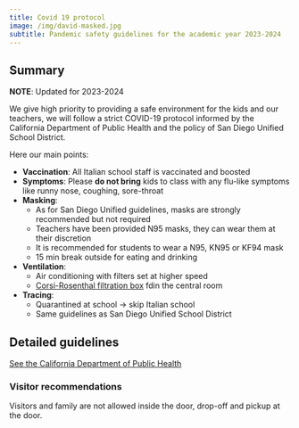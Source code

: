 ```yaml
---
title: Covid 19 protocol
image: /img/david-masked.jpg
subtitle: Pandemic safety guidelines for the academic year 2023-2024
---
```


## Summary

**NOTE**: Updated for 2023-2024

We give high priority to providing a safe environment for the kids and our teachers,
we will follow a strict COVID-19 protocol informed by the California Department of Public Health
and the policy of San Diego Unified School District.

Here our main points:

* **Vaccination**: All Italian school staff is vaccinated and boosted
* **Symptoms**: Please **do not bring** kids to class with any flu-like symptoms like runny nose, coughing, sore-throat
* **Masking**:
	* As for San Diego Unified guidelines, masks are strongly recommended but not required
	* Teachers have been provided N95 masks, they can wear them at their discretion
	* It is recommended for students to wear a N95, KN95 or KF94 mask
	* 15 min break outside for eating and drinking
* **Ventilation**:
	* Air conditioning with filters set at higher speed
    * [Corsi-Rosenthal filtration box](/news/2021/12/build-a-corsi-rosenthal-filtration-box-for-covid-19/) fdin the central room
* **Tracing**:
	* Quarantined at school -> skip Italian school
	* Same guidelines as San Diego Unified School District

## Detailed guidelines

[See the California Department of Public Health](https://www.cdph.ca.gov/Programs/CID/DCDC/Pages/COVID-19/K-12-Guidance-2022-23-School-Year.aspx)

### Visitor recommendations

Visitors and family are not allowed inside the door, drop-off and pickup at the door.
